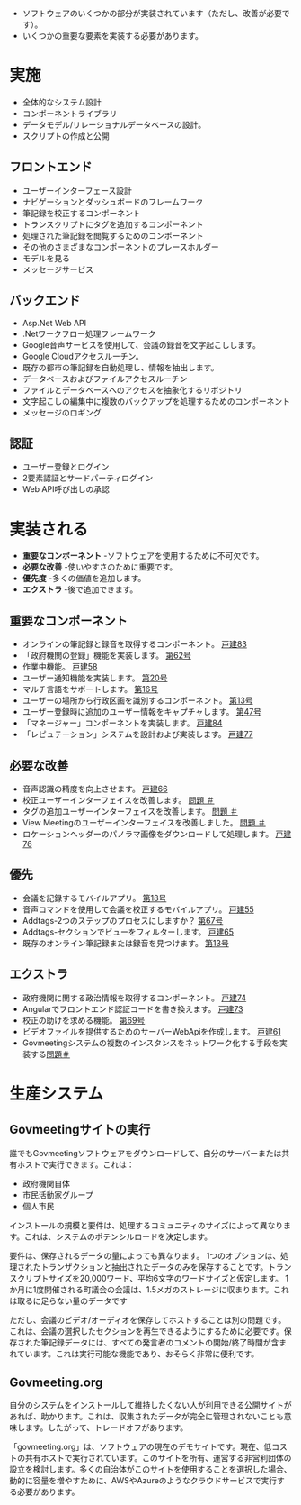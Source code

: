 <!-- Do not edit this file. It was translated by Google. -->

<ul>
<li>ソフトウェアのいくつかの部分が実装されています（ただし、改善が必要です）。 </li>
<li>いくつかの重要な要素を実装する必要があります。 </li>
</ul><h1>実施</h1>
<ul>
<li>全体的なシステム設計</li>
<li>コンポーネントライブラリ</li>
<li>データモデル/リレーショナルデータベースの設計。 </li>
<li>スクリプトの作成と公開</li>
</ul><h2>フロントエンド</h2>
<ul>
<li>ユーザーインターフェース設計</li>
<li>ナビゲーションとダッシュボードのフレームワーク</li>
<li>筆記録を校正するコンポーネント</li>
<li>トランスクリプトにタグを追加するコンポーネント</li>
<li>処理された筆記録を閲覧するためのコンポーネント</li>
<li>その他のさまざまなコンポーネントのプレースホルダー</li>
<li>モデルを見る</li>
<li>メッセージサービス</li>
</ul><h2>バックエンド</h2>
<ul>
<li> Asp.Net Web API </li>
<li> .Netワークフロー処理フレームワーク</li>
<li> Google音声サービスを使用して、会議の録音を文字起こしします。 </li>
<li> Google Cloudアクセスルーチン。 </li>
<li>既存の都市の筆記録を自動処理し、情報を抽出します。 </li>
<li>データベースおよびファイルアクセスルーチン</li>
<li>ファイルとデータベースへのアクセスを抽象化するリポジトリ</li>
<li>文字起こしの編集中に複数のバックアップを処理するためのコンポーネント</li>
<li>メッセージのロギング</li>
</ul><h2>認証</h2>
<ul>
<li>ユーザー登録とログイン</li>
<li> 2要素認証とサードパーティログイン</li>
<li> Web API呼び出しの承認</li>
</ul><h1>実装される</h1>
<ul>
<li> <b>重要なコンポーネント</b> -ソフトウェアを使用するために不可欠です。 </li>
<li> <b>必要な改善</b> -使いやすさのために重要です。 </li>
<li> <b>優先度</b> -多くの価値を追加します。 </li>
<li> <b>エクストラ</b> -後で追加できます。 </li>
</ul><h2>重要なコンポーネント</h2>
<ul>
<li>オンラインの筆記録と録音を取得するコンポーネント。 <a href="https://github.com/govmeeting/govmeeting/issues/83">戸建83</a> </li>
<li> 「政府機関の登録」機能を実装します。 <a href="https://github.com/govmeeting/govmeeting/issues/62">第62号</a> </li>
<li>作業中機能。 <a href="https://github.com/govmeeting/govmeeting/issues/58">戸建58</a> </li>
<li>ユーザー通知機能を実装します。 <a href="https://github.com/govmeeting/govmeeting/issues/20">第20号</a> </li>
<li>マルチ言語をサポートします。 <a href="https://github.com/govmeeting/govmeeting/issues/16">第16号</a> </li>
<li>ユーザーの場所から行政区画を識別するコンポーネント。 <a href="https://github.com/govmeeting/govmeeting/issues/13">第13号</a> </li>
<li>ユーザー登録時に追加のユーザー情報をキャプチャします。 <a href="https://github.com/govmeeting/govmeeting/issues/47">第47号</a> </li>
<li> 「マネージャー」コンポーネントを実装します。 <a href="https://github.com/govmeeting/govmeeting/issues/84">戸建84</a> </li>
<li> 「レピュテーション」システムを設計および実装します。 <a href="https://github.com/govmeeting/govmeeting/issues/77">戸建77</a> </li>
</ul><h2>必要な改善</h2>
<ul>
<li>音声認識の精度を向上させます。 <a href="https://github.com/govmeeting/govmeeting/issues/66">戸建66</a> </li>
<li>校正ユーザーインターフェイスを改善します。 <a href="https://github.com/govmeeting/govmeeting/issues/">問題 ＃</a> </li>
<li>タグの追加ユーザーインターフェイスを改善します。 <a href="https://github.com/govmeeting/govmeeting/issues/">問題 ＃</a> </li>
<li> View Meetingのユーザーインターフェイスを改善しました。 <a href="https://github.com/govmeeting/govmeeting/issues/">問題 ＃</a> </li>
<li>ロケーションヘッダーのパノラマ画像をダウンロードして処理します。 <a href="https://github.com/govmeeting/govmeeting/issues/76">戸建76</a> </li>
</ul><h2>優先</h2>
<ul>
<li>会議を記録するモバイルアプリ。 <a href="https://github.com/govmeeting/govmeeting/issues/18">第18号</a> </li>
<li>音声コマンドを使用して会議を校正するモバイルアプリ。 <a href="https://github.com/govmeeting/govmeeting/issues/55">戸建55</a> </li>
<li> Addtags-2つのステップのプロセスにしますか？ <a href="https://github.com/govmeeting/govmeeting/issues/67">第67号</a> </li>
<li> Addtags-セクションでビューをフィルターします。 <a href="https://github.com/govmeeting/govmeeting/issues/65">戸建65</a> </li>
<li>既存のオンライン筆記録または録音を見つけます。 <a href="https://github.com/govmeeting/govmeeting/issues/13">第13号</a> </li>
</ul><h2>エクストラ</h2>
<ul>
<li>政府機関に関する政治情報を取得するコンポーネント。 <a href="https://github.com/govmeeting/govmeeting/issues/74">戸建74</a> </li>
<li> Angularでフロントエンド認証コードを書き換えます。 <a href="https://github.com/govmeeting/govmeeting/issues/73">戸建73</a> </li>
<li>校正の助けを求める機能。 <a href="https://github.com/govmeeting/govmeeting/issues/69">第69号</a> </li>
<li>ビデオファイルを提供するためのサーバーWebApiを作成します。 <a href="https://github.com/govmeeting/govmeeting/issues/61">戸建61</a> </li>
<li> Govmeetingシステムの複数のインスタンスをネットワーク化する手段を実装する<a href="https://github.com/govmeeting/govmeeting/issues/">問題＃</a> </li>
</ul><h1>生産システム</h1><h2> Govmeetingサイトの実行</h2>
<p>誰でもGovmeetingソフトウェアをダウンロードして、自分のサーバーまたは共有ホストで実行できます。これは： </p>

<ul>
<li>政府機関自体</li>
<li>市民活動家グループ</li>
<li>個人市民</li>
</ul>
<p>インストールの規模と要件は、処理するコミュニティのサイズによって異なります。これは、システムのポテンシルロードを決定します。 </p>

<p>要件は、保存されるデータの量によっても異なります。 1つのオプションは、処理されたトランザクションと抽出されたデータのみを保存することです。トランスクリプトサイズを20,000ワード、平均6文字のワードサイズと仮定します。 1か月に1度開催される町議会の会議は、1.5メガのストレージに収まります。これは取るに足らない量のデータです</p>

<p>ただし、会議のビデオ/オーディオを保存してホストすることは別の問題です。これは、会議の選択したセクションを再生できるようにするために必要です。保存された筆記録データには、すべての発言者のコメントの開始/終了時間が含まれています。これは実行可能な機能であり、おそらく非常に便利です。 </p>
<h2> Govmeeting.org </h2>
<p>自分のシステムをインストールして維持したくない人が利用できる公開サイトがあれば、助かります。これは、収集されたデータが完全に管理されないことも意味します。したがって、トレードオフがあります。 </p>

<p> 「govmeeting.org」は、ソフトウェアの現在のデモサイトです。現在、低コストの共有ホストで実行されています。このサイトを所有、運営する非営利団体の設立を検討します。多くの自治体がこのサイトを使用することを選択した場合、動的に容量を増やすために、AWSやAzureのようなクラウドサービスで実行する必要があります。 </p>
